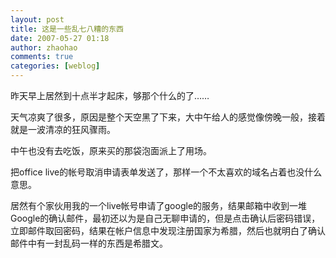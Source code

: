 ```yaml
---
layout: post
title: 这是一些乱七八糟的东西
date: 2007-05-27 01:18
author: zhaohao
comments: true
categories: [weblog]
---
```

昨天早上居然到十点半才起床，够那个什么的了……

天气凉爽了很多，原因是整个天空黑了下来，大中午给人的感觉像傍晚一般，接着就是一波清凉的狂风骤雨。

中午也没有去吃饭，原来买的那袋泡面派上了用场。

把office live的帐号取消申请表单发送了，那样一个不太喜欢的域名占着也没什么意思。

居然有个家伙用我的一个live帐号申请了google的服务，结果邮箱中收到一堆Google的确认邮件，最初还以为是自己无聊申请的，但是点击确认后密码错误，立即邮件取回密码，结果在帐户信息中发现注册国家为希腊，然后也就明白了确认邮件中有一封乱码一样的东西是希腊文。
